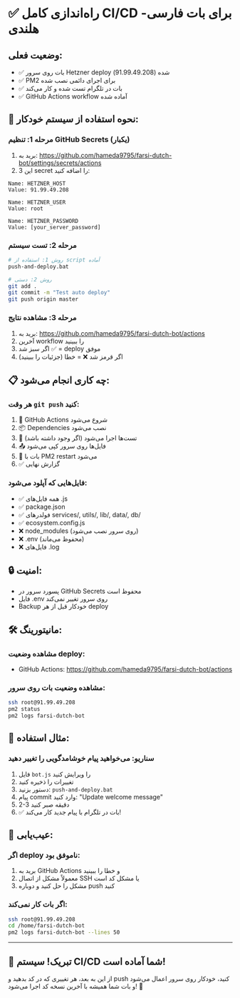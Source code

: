 # ✅ راه‌اندازی کامل CI/CD برای بات فارسی-هلندی

## وضعیت فعلی:
- ✅ بات روی سرور Hetzner deploy شده (91.99.49.208)
- ✅ PM2 برای اجرای دائمی نصب شده
- ✅ بات در تلگرام تست شده و کار می‌کند
- ✅ GitHub Actions workflow آماده شده

## 🚀 نحوه استفاده از سیستم خودکار:

### مرحله 1: تنظیم GitHub Secrets (یکبار)

1. برید به: https://github.com/hameda9795/farsi-dutch-bot/settings/secrets/actions
2. این 3 secret را اضافه کنید:

```
Name: HETZNER_HOST
Value: 91.99.49.208

Name: HETZNER_USER  
Value: root

Name: HETZNER_PASSWORD
Value: [your_server_password]
```

### مرحله 2: تست سیستم

```bash
# روش 1: استفاده از script آماده
push-and-deploy.bat

# روش 2: دستی
git add .
git commit -m "Test auto deploy"
git push origin master
```

### مرحله 3: مشاهده نتایج

1. برید به: https://github.com/hameda9795/farsi-dutch-bot/actions
2. آخرین workflow را ببینید
3. اگر سبز شد ✅ = deploy موفق
4. اگر قرمز شد ❌ = خطا (جزئیات را ببینید)

## 📋 چه کاری انجام می‌شود:

### هر وقت `git push` کنید:
1. 🔄 GitHub Actions شروع می‌شود
2. 📦 Dependencies نصب می‌شود
3. 🧪 تست‌ها اجرا می‌شود (اگر وجود داشته باشد)
4. 📤 فایل‌ها روی سرور کپی می‌شود
5. 🔄 بات با PM2 restart می‌شود
6. ✅ گزارش نهایی

### فایل‌هایی که آپلود می‌شود:
- ✅ همه فایل‌های .js
- ✅ package.json
- ✅ فولدرهای services/, utils/, lib/, data/, db/
- ✅ ecosystem.config.js
- ❌ node_modules (روی سرور نصب می‌شود)
- ❌ .env (محفوظ می‌ماند)
- ❌ فایل‌های .log

## 🔒 امنیت:

- پسورد سرور در GitHub Secrets محفوظ است
- فایل .env روی سرور تغییر نمی‌کند
- Backup خودکار قبل از هر deploy

## 🛠️ مانیتورینگ:

### مشاهده وضعیت deploy:
- GitHub Actions: https://github.com/hameda9795/farsi-dutch-bot/actions

### مشاهده وضعیت بات روی سرور:
```bash
ssh root@91.99.49.208
pm2 status
pm2 logs farsi-dutch-bot
```

## 🎯 مثال استفاده:

### سناریو: می‌خواهید پیام خوشامدگویی را تغییر دهید

1. فایل `bot.js` را ویرایش کنید
2. تغییرات را ذخیره کنید
3. دستور بزنید: `push-and-deploy.bat`
4. پیام commit وارد کنید: "Update welcome message"
5. 2-3 دقیقه صبر کنید
6. ✅ بات در تلگرام با پیام جدید کار می‌کند!

## 🚨 عیب‌یابی:

### اگر deploy ناموفق بود:
1. برید به GitHub Actions و خطا را ببینید
2. معمولاً مشکل از اتصال SSH یا مشکل کد است
3. مشکل را حل کنید و دوباره push کنید

### اگر بات کار نمی‌کند:
```bash
ssh root@91.99.49.208
cd /home/farsi-dutch-bot
pm2 logs farsi-dutch-bot --lines 50
```

---

## 🎉 تبریک! سیستم CI/CD شما آماده است!

از این به بعد، هر تغییری که در کد بدهید و push کنید، خودکار روی سرور اعمال می‌شود و بات شما همیشه با آخرین نسخه کد اجرا می‌شود! 🚀